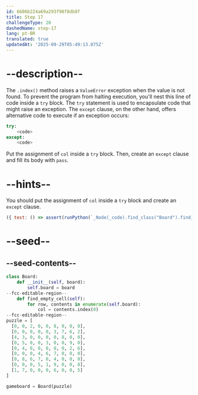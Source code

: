 ```yaml
---
id: 6606b224a69a293f98f8db8f
title: Step 17
challengeType: 20
dashedName: step-17
lang: pt-BR
translated: true
updatedAt: '2025-09-29T05:49:13.075Z'
---
```


# --description--

The `.index()` method raises a `ValueError` exception when the value is not found. To prevent the program from halting execution, you'll nest this line of code inside a `try` block. The `try` statement is used to encapsulate code that might raise an exception. The `except` clause, on the other hand, offers alternative code to execute if an exception occurs:

```py
try:
    <code>
except:
    <code>
```

Put the assignment of `col` inside a `try` block. Then, create an `except` clause and fill its body with `pass`.

# --hints--

You should put the assignment of `col` inside a `try` block and create an `except` clause.

```js
({ test: () => assert(runPython(`_Node(_code).find_class("Board").find_function("find_empty_cell").find_for_loops()[0].find_bodies()[0].is_equivalent("try:\\n  col = contents.index(0)\\nexcept:\\n  pass")`)) })
```

# --seed--

## --seed-contents--

```py
class Board:
    def __init__(self, board):
        self.board = board
--fcc-editable-region--
    def find_empty_cell(self):
        for row, contents in enumerate(self.board):
            col = contents.index(0)
--fcc-editable-region--
puzzle = [
  [0, 0, 2, 0, 0, 8, 0, 0, 0],
  [0, 0, 0, 0, 0, 3, 7, 6, 2],
  [4, 3, 0, 0, 0, 0, 8, 0, 0],
  [0, 5, 0, 0, 3, 0, 0, 9, 0],
  [0, 4, 0, 0, 0, 0, 0, 2, 6],
  [0, 0, 0, 4, 6, 7, 0, 0, 0],
  [0, 8, 6, 7, 0, 4, 0, 0, 0],
  [0, 0, 0, 5, 1, 9, 0, 0, 8],
  [1, 7, 0, 0, 0, 6, 0, 0, 5]
]

gameboard = Board(puzzle)
```
